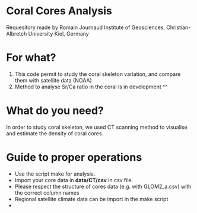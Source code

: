 # Coral Cores Analysis
Requesitory made by Romain Journaud
Institute of Geosciences, Christian-Albretch University Kiel, Germany 

# For what?
1) This code permit to study the coral skeleton variation, and compare them with satellite data (NOAA)
2) Method to analyse Sr/Ca ratio in the coral is in development ^^

# What do you need? 
In order to study coral skeleton, we used CT scanning method to visualise and estimate the density of coral cores. 


# Guide to proper operations
- Use the script make for analysis. 
- Import your core data in **data/CT/csv** in csv file.
- Please respect the structure of cores data (e.g. with GLOM2_a.csv) with the correct column names
- Regional satellite climate data can be import in the make script
- 
